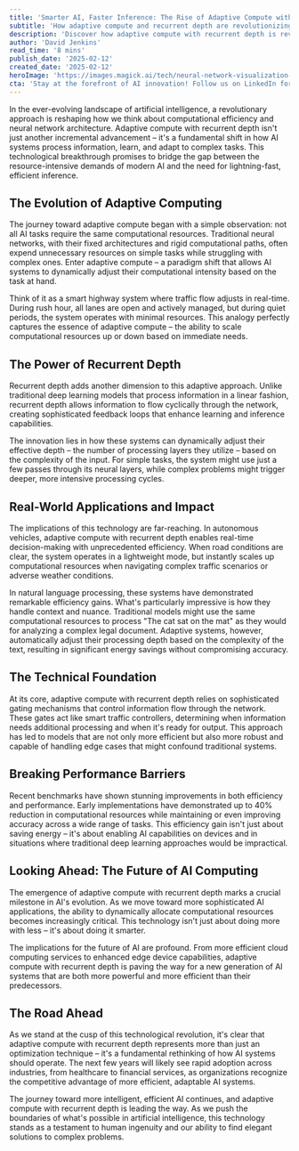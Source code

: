 ```yaml
---
title: 'Smarter AI, Faster Inference: The Rise of Adaptive Compute with Recurrent Depth'
subtitle: 'How adaptive compute and recurrent depth are revolutionizing AI efficiency'
description: 'Discover how adaptive compute with recurrent depth is revolutionizing AI efficiency, enabling dynamic resource allocation and smarter processing. This breakthrough technology allows AI systems to adjust computational intensity based on task complexity, resulting in up to 40% reduction in resource usage while maintaining or improving accuracy.'
author: 'David Jenkins'
read_time: '8 mins'
publish_date: '2025-02-12'
created_date: '2025-02-12'
heroImage: 'https://images.magick.ai/tech/neural-network-visualization-blue.jpg'
cta: 'Stay at the forefront of AI innovation! Follow us on LinkedIn for more in-depth analysis of groundbreaking technologies like adaptive compute and recurrent depth.'
---
```


In the ever-evolving landscape of artificial intelligence, a revolutionary approach is reshaping how we think about computational efficiency and neural network architecture. Adaptive compute with recurrent depth isn't just another incremental advancement – it's a fundamental shift in how AI systems process information, learn, and adapt to complex tasks. This technological breakthrough promises to bridge the gap between the resource-intensive demands of modern AI and the need for lightning-fast, efficient inference.

## The Evolution of Adaptive Computing

The journey toward adaptive compute began with a simple observation: not all AI tasks require the same computational resources. Traditional neural networks, with their fixed architectures and rigid computational paths, often expend unnecessary resources on simple tasks while struggling with complex ones. Enter adaptive compute – a paradigm shift that allows AI systems to dynamically adjust their computational intensity based on the task at hand.

Think of it as a smart highway system where traffic flow adjusts in real-time. During rush hour, all lanes are open and actively managed, but during quiet periods, the system operates with minimal resources. This analogy perfectly captures the essence of adaptive compute – the ability to scale computational resources up or down based on immediate needs.

## The Power of Recurrent Depth

Recurrent depth adds another dimension to this adaptive approach. Unlike traditional deep learning models that process information in a linear fashion, recurrent depth allows information to flow cyclically through the network, creating sophisticated feedback loops that enhance learning and inference capabilities.

The innovation lies in how these systems can dynamically adjust their effective depth – the number of processing layers they utilize – based on the complexity of the input. For simple tasks, the system might use just a few passes through its neural layers, while complex problems might trigger deeper, more intensive processing cycles.

## Real-World Applications and Impact

The implications of this technology are far-reaching. In autonomous vehicles, adaptive compute with recurrent depth enables real-time decision-making with unprecedented efficiency. When road conditions are clear, the system operates in a lightweight mode, but instantly scales up computational resources when navigating complex traffic scenarios or adverse weather conditions.

In natural language processing, these systems have demonstrated remarkable efficiency gains. What's particularly impressive is how they handle context and nuance. Traditional models might use the same computational resources to process "The cat sat on the mat" as they would for analyzing a complex legal document. Adaptive systems, however, automatically adjust their processing depth based on the complexity of the text, resulting in significant energy savings without compromising accuracy.

## The Technical Foundation

At its core, adaptive compute with recurrent depth relies on sophisticated gating mechanisms that control information flow through the network. These gates act like smart traffic controllers, determining when information needs additional processing and when it's ready for output. This approach has led to models that are not only more efficient but also more robust and capable of handling edge cases that might confound traditional systems.

## Breaking Performance Barriers

Recent benchmarks have shown stunning improvements in both efficiency and performance. Early implementations have demonstrated up to 40% reduction in computational resources while maintaining or even improving accuracy across a wide range of tasks. This efficiency gain isn't just about saving energy – it's about enabling AI capabilities on devices and in situations where traditional deep learning approaches would be impractical.

## Looking Ahead: The Future of AI Computing

The emergence of adaptive compute with recurrent depth marks a crucial milestone in AI's evolution. As we move toward more sophisticated AI applications, the ability to dynamically allocate computational resources becomes increasingly critical. This technology isn't just about doing more with less – it's about doing it smarter.

The implications for the future of AI are profound. From more efficient cloud computing services to enhanced edge device capabilities, adaptive compute with recurrent depth is paving the way for a new generation of AI systems that are both more powerful and more efficient than their predecessors.

## The Road Ahead

As we stand at the cusp of this technological revolution, it's clear that adaptive compute with recurrent depth represents more than just an optimization technique – it's a fundamental rethinking of how AI systems should operate. The next few years will likely see rapid adoption across industries, from healthcare to financial services, as organizations recognize the competitive advantage of more efficient, adaptable AI systems.

The journey toward more intelligent, efficient AI continues, and adaptive compute with recurrent depth is leading the way. As we push the boundaries of what's possible in artificial intelligence, this technology stands as a testament to human ingenuity and our ability to find elegant solutions to complex problems.
